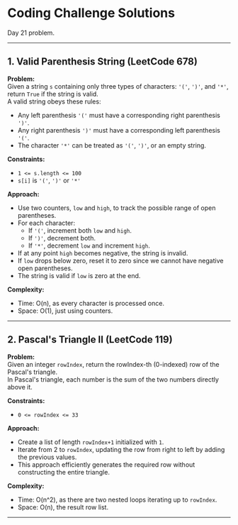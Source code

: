 # Coding Challenge Solutions

Day 21 problem.

---

## 1. Valid Parenthesis String (LeetCode 678)

**Problem:**  
Given a string `s` containing only three types of characters: `'('`, `')'`, and `'*'`, return `True` if the string is valid.  
A valid string obeys these rules:
- Any left parenthesis `'('` must have a corresponding right parenthesis `')'`.
- Any right parenthesis `')'` must have a corresponding left parenthesis `'('`.
- The character `'*'` can be treated as `'('`, `')'`, or an empty string.

**Constraints:**  
- `1 <= s.length <= 100`  
- `s[i]` is `'('`, `')'` or `'*'`

**Approach:**  
- Use two counters, `low` and `high`, to track the possible range of open parentheses.
- For each character:
  - If `'('`, increment both `low` and `high`.
  - If `')'`, decrement both.
  - If `'*'`, decrement `low` and increment `high`.
- If at any point `high` becomes negative, the string is invalid.
- If `low` drops below zero, reset it to zero since we cannot have negative open parentheses.
- The string is valid if `low` is zero at the end.

**Complexity:**  
- Time: O(n), as every character is processed once.
- Space: O(1), just using counters.

---

## 2. Pascal's Triangle II (LeetCode 119)

**Problem:**  
Given an integer `rowIndex`, return the rowIndex-th (0-indexed) row of the Pascal's triangle.  
In Pascal's triangle, each number is the sum of the two numbers directly above it.

**Constraints:**  
- `0 <= rowIndex <= 33`

**Approach:**  
- Create a list of length `rowIndex+1` initialized with `1`.
- Iterate from 2 to `rowIndex`, updating the row from right to left by adding the previous values.
- This approach efficiently generates the required row without constructing the entire triangle.

**Complexity:**  
- Time: O(n^2), as there are two nested loops iterating up to `rowIndex`.
- Space: O(n), the result row list.

---
